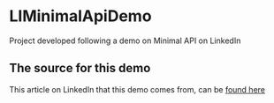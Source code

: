 # LIMinimalApiDemo
Project developed following a demo on Minimal API on LinkedIn

## The source for this demo
This article on LinkedIn that this demo comes from, can be [found here](https://www.linkedin.com/pulse/getting-started-minimal-api-net-6-vijayanath-vijay-viswanathan)
